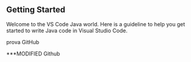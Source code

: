 ## Getting Started

Welcome to the VS Code Java world. Here is a guideline to help you get started to write Java code in Visual Studio Code.

prova GitHub

***MODIFIED Github

